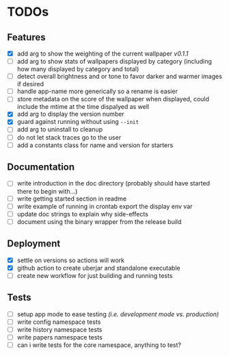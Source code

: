 # TODOs

## Features

- [x] add arg to show the weighting of the current wallpaper _v0.1.1_
- [ ] add arg to show stats of wallpapers displayed by category (including how many displayed by category and total)
- [ ] detect overall brightness and or tone to favor darker and warmer images if desired
- [ ] handle app-name more generically so a rename is easier
- [ ] store metadata on the score of the wallpaper when displayed, could include the mtime at the time dispalyed as well
- [x] add arg to display the version number
- [x] guard against running without using `--init`
- [ ] add arg to uninstall to cleanup
- [ ] do not let stack traces go to the user
- [ ] add a constants class for name and version for starters

## Documentation

- [ ] write introduction in the doc directory (probably should have started there to begin with...)
- [ ] write getting started section in readme
- [ ] write example of running in crontab export the display env var
- [ ] update doc strings to explain why side-effects
- [ ] document using the binary wrapper from the release build

## Deployment

- [x] settle on versions so actions will work
- [x] github action to create uberjar and standalone executable
- [ ] create new workflow for just building and running tests

## Tests

- [ ] setup app mode to ease testing _(i.e. development mode vs. production)_
- [ ] write config namespace tests
- [ ] write history namespace tests
- [ ] write papers namespace tests
- [ ] can i write tests for the core namespace, anything to test?
